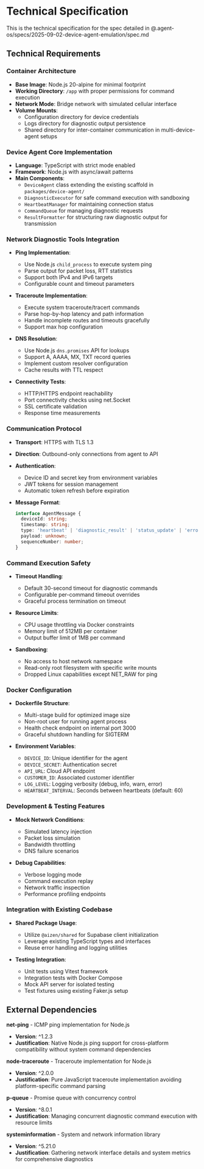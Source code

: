 # Technical Specification

This is the technical specification for the spec detailed in @.agent-os/specs/2025-09-02-device-agent-emulation/spec.md

## Technical Requirements

### Container Architecture

- **Base Image**: Node.js 20-alpine for minimal footprint
- **Working Directory**: `/app` with proper permissions for command execution
- **Network Mode**: Bridge network with simulated cellular interface
- **Volume Mounts**:
  - Configuration directory for device credentials
  - Logs directory for diagnostic output persistence
  - Shared directory for inter-container communication in multi-device-agent setups

### Device Agent Core Implementation

- **Language**: TypeScript with strict mode enabled
- **Framework**: Node.js with async/await patterns
- **Main Components**:
  - `DeviceAgent` class extending the existing scaffold in `packages/device-agent/`
  - `DiagnosticExecutor` for safe command execution with sandboxing
  - `HeartbeatManager` for maintaining connection status
  - `CommandQueue` for managing diagnostic requests
  - `ResultFormatter` for structuring raw diagnostic output for transmission

### Network Diagnostic Tools Integration

- **Ping Implementation**:
  - Use Node.js `child_process` to execute system ping
  - Parse output for packet loss, RTT statistics
  - Support both IPv4 and IPv6 targets
  - Configurable count and timeout parameters

- **Traceroute Implementation**:
  - Execute system traceroute/tracert commands
  - Parse hop-by-hop latency and path information
  - Handle incomplete routes and timeouts gracefully
  - Support max hop configuration

- **DNS Resolution**:
  - Use Node.js `dns.promises` API for lookups
  - Support A, AAAA, MX, TXT record queries
  - Implement custom resolver configuration
  - Cache results with TTL respect

- **Connectivity Tests**:
  - HTTP/HTTPS endpoint reachability
  - Port connectivity checks using net.Socket
  - SSL certificate validation
  - Response time measurements

### Communication Protocol

- **Transport**: HTTPS with TLS 1.3
- **Direction**: Outbound-only connections from agent to API
- **Authentication**:
  - Device ID and secret key from environment variables
  - JWT tokens for session management
  - Automatic token refresh before expiration

- **Message Format**:
  ```typescript
  interface AgentMessage {
    deviceId: string;
    timestamp: string;
    type: 'heartbeat' | 'diagnostic_result' | 'status_update' | 'error';
    payload: unknown;
    sequenceNumber: number;
  }
  ```

### Command Execution Safety

- **Timeout Handling**:
  - Default 30-second timeout for diagnostic commands
  - Configurable per-command timeout overrides
  - Graceful process termination on timeout

- **Resource Limits**:
  - CPU usage throttling via Docker constraints
  - Memory limit of 512MB per container
  - Output buffer limit of 1MB per command

- **Sandboxing**:
  - No access to host network namespace
  - Read-only root filesystem with specific write mounts
  - Dropped Linux capabilities except NET_RAW for ping

### Docker Configuration

- **Dockerfile Structure**:
  - Multi-stage build for optimized image size
  - Non-root user for running agent process
  - Health check endpoint on internal port 3000
  - Graceful shutdown handling for SIGTERM

- **Environment Variables**:
  - `DEVICE_ID`: Unique identifier for the agent
  - `DEVICE_SECRET`: Authentication secret
  - `API_URL`: Cloud API endpoint
  - `CUSTOMER_ID`: Associated customer identifier
  - `LOG_LEVEL`: Logging verbosity (debug, info, warn, error)
  - `HEARTBEAT_INTERVAL`: Seconds between heartbeats (default: 60)

### Development & Testing Features

- **Mock Network Conditions**:
  - Simulated latency injection
  - Packet loss simulation
  - Bandwidth throttling
  - DNS failure scenarios

- **Debug Capabilities**:
  - Verbose logging mode
  - Command execution replay
  - Network traffic inspection
  - Performance profiling endpoints

### Integration with Existing Codebase

- **Shared Package Usage**:
  - Utilize `@aizen/shared` for Supabase client initialization
  - Leverage existing TypeScript types and interfaces
  - Reuse error handling and logging utilities

- **Testing Integration**:
  - Unit tests using Vitest framework
  - Integration tests with Docker Compose
  - Mock API server for isolated testing
  - Test fixtures using existing Faker.js setup

## External Dependencies

**net-ping** - ICMP ping implementation for Node.js

- **Version**: ^1.2.3
- **Justification**: Native Node.js ping support for cross-platform compatibility without system command dependencies

**node-traceroute** - Traceroute implementation for Node.js

- **Version**: ^2.0.0
- **Justification**: Pure JavaScript traceroute implementation avoiding platform-specific command parsing

**p-queue** - Promise queue with concurrency control

- **Version**: ^8.0.1
- **Justification**: Managing concurrent diagnostic command execution with resource limits

**systeminformation** - System and network information library

- **Version**: ^5.21.0
- **Justification**: Gathering network interface details and system metrics for comprehensive diagnostics
